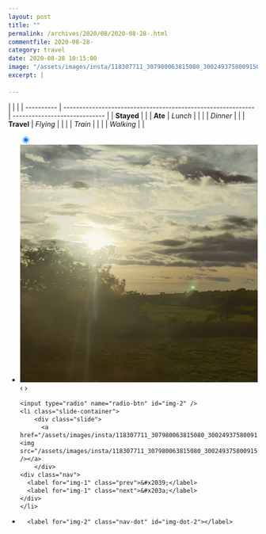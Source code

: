 ```yaml
---
layout: post
title: ""
permalink: /archives/2020/08/2020-08-28-.html
commentfile: 2020-08-28-
category: travel
date: 2020-08-28 10:15:00
image: "/assets/images/insta/118307711_307980063815080_3002493758009150969_n_18124533127127130.jpg"
excerpt: |
  
---
```


|            |                                                              |
| ---------- | ------------------------------------------------------------ | ----------------------------- |
| **Stayed** |  |
| **Ate**    | _Lunch_                                                      |          |
|            | _Dinner_                                                     |          |
| **Travel** | _Flying_                                                     |          |
|            | _Train_                                                      |          |
|            | _Walking_                                                    |          |





<ul class="slides">
    <input type="radio" name="radio-btn" id="img-1" checked="checked" />
    <li class="slide-container">
        <div class="slide">
          <a href="/assets/images/insta/118655208_336759680778326_1798837650904462474_n_18150496447067124.jpg"><img src="/assets/images/insta/118655208_336759680778326_1798837650904462474_n_18150496447067124.jpg" /></a>
        </div>
    <div class="nav">
      <label for="img-2" class="prev">&#x2039;</label>
      <label for="img-2" class="next">&#x203a;</label>
    </div>
    </li>
    
    <input type="radio" name="radio-btn" id="img-2" />
    <li class="slide-container">
        <div class="slide">
          <a href="/assets/images/insta/118307711_307980063815080_3002493758009150969_n_18124533127127130.jpg"><img src="/assets/images/insta/118307711_307980063815080_3002493758009150969_n_18124533127127130.jpg" /></a>
        </div>
    <div class="nav">
      <label for="img-1" class="prev">&#x2039;</label>
      <label for="img-1" class="next">&#x203a;</label>
    </div>
    </li>
                
<li class="nav-dots">
      <label for="img-1" class="nav-dot" id="img-dot-1"></label>

      <label for="img-2" class="nav-dot" id="img-dot-2"></label>

</li>
</ul>        
        

        